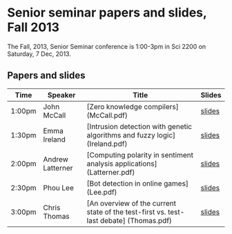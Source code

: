 # Senior seminar papers and slides, Fall 2013

The Fall, 2013, Senior Seminar conference is 1:00-3pm in Sci 2200 on Saturday, 7 Dec, 2013.

## Papers and slides

| Time | Speaker  | Title       | Slides  |
| -----|----------|-------------|---------|
|1:00pm |John McCall |	[Zero knowledge compilers] (McCall.pdf) | [slides](McCall-slides.pdf) |
|1:30pm |Emma Ireland |	[Intrusion detection with genetic algorithms and fuzzy logic] 	(Ireland.pdf) | [slides](Ireland-slides.pdf) |
|2:00pm |Andrew Latterner | 	[Computing polarity in sentiment analysis applications]	(Latterner.pdf) | [slides](Latterner-slides.pdf) |
|2:30pm |Phou Lee | 	[Bot detection in online games] 	(Lee.pdf) | [slides](Lee-slides.pdf) |
|3:00pm |Chris Thomas | 	[An overview of the current state of the test-first vs. test-last debate] 	(Thomas.pdf) | [slides](Thomas-slides.pdf) |
